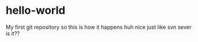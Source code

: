 # hello-world
My first git repository
 so this is how it happens huh nice just like svn sever is it??
